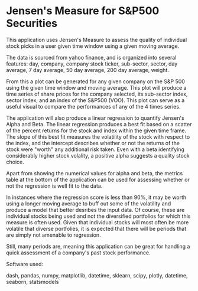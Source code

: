 # Jensen's Measure for S&P500 Securities

This application uses Jensen's Measure to assess the quality of individual stock picks in a user given time window using a given moving average. 

The data is sourced from yahoo finance, and is organized into several features: day, company, company stock ticker, sub-sector, sector, day average, 7 day average, 50 day average, 200 day average, weight. 

From this a plot can be generated for any given company on the S&P 500 using the given time window and moving average. This plot will produce a time series of share prices for the company selected, its sub-sector index, sector index, and an index of the S&P500 (VOO). This plot can serve as a useful visual to compare the performances of any of the 4 times series. 

The application will also produce a linear regression to quantify Jensen's Alpha and Beta. The linear regression produces a best fit based on a scatter of the percent returns for the stock and index within the given time frame. The slope of this best fit measures the volatility of the stock with respect to the index, and the intercept describes whether or not the returns of the stock were "worth" any additional risk taken. Even with a beta identifying considerably higher stock volality, a positive alpha suggests a quality stock choice.

Apart from showing the numerical values for alpha and beta, the metrics table at the bottom of the application can be used for assessing whether or not the regression is well fit to the data.

In instances where the regression score is less than 90%, it may be worth using a longer moving average to buff out some of the volatility and produce a model that better desribes the input data. Of course, these are individual stocks being used and not the diversified portfolios for which this measure is often used. Given that individual stocks will most often be more volatile that diverse portfolies, it is expected that there will be periods that are simply not amenable to regression.

Still, many periods are, meaning this application can be great for handling a quick assessment of a company's past stock performance.


Software used:

dash,
pandas,
numpy,
matplotlib,
datetime,
sklearn,
scipy,
plotly,
datetime,
seaborn,
statsmodels
